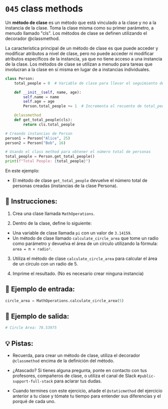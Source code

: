 # `045` class methods

Un **método de clase** es un método que está vinculado a la clase y no a la instancia de la clase. Toma la clase misma como su primer parámetro, a menudo llamado "cls". Los métodos de clase se definen utilizando el decorador @classmethod.

La característica principal de un método de clase es que puede acceder y modificar atributos a nivel de clase, pero no puede acceder ni modificar atributos específicos de la instancia, ya que no tiene acceso a una instancia de la clase. Los métodos de clase se utilizan a menudo para tareas que involucran a la clase en sí misma en lugar de a instancias individuales.

```py
class Person:
    total_people = 0  # Variable de clase para llevar el seguimiento del número total de personas

    def __init__(self, name, age):
        self.name = name
        self.age = age
        Person.total_people += 1  # Incrementa el recuento de total_people por cada nueva instancia

    @classmethod
    def get_total_people(cls):
        return cls.total_people

# Creando instancias de Person
person1 = Person("Alice", 25)
person2 = Person("Bob", 16)

# Usando el class method para obtener el número total de personas
total_people = Person.get_total_people()
print(f"Total People: {total_people}")
```

En este ejemplo:

+ El método de clase `get_total_people` devuelve el número total de personas creadas (instancias de la clase Persona).

## 📝 Instrucciones:

1. Crea una clase llamada `MathOperations`.

2. Dentro de la clase, define lo siguiente:

+ Una variable de clase llamada `pi` con un valor de `3.14159`.
+ Un método de clase llamado `calculate_circle_area` que tome un radio como parámetro y devuelva el área de un círculo utilizando la fórmula: `area = π × radio²`.

3. Utiliza el método de clase `calculate_circle_area` para calcular el área de un círculo con un radio de 5.

4. Imprime el resultado. (No es necesario crear ninguna instancia)

## 📎 Ejemplo de entrada:

```py
circle_area = MathOperations.calculate_circle_area(5)
```

## 📎 Ejemplo de salida:

```py
# Circle Area: 78.53975
```

## 💡 Pistas:

+ Recuerda, para crear un método de clase, utiliza el decorador `@classmethod` encima de la definición del método.

+ ¿Atascado? Si tienes alguna pregunta, ponte en contacto con tus profesores, compañeros de clase, o utiliza el canal de Slack `#public-support-full-stack` para aclarar tus dudas.

+ Cuando termines con este ejercicio, añade el `@staticmethod` del ejercicio anterior a tu clase y tómate tu tiempo para entender sus diferencias y el porqué de cada uno.